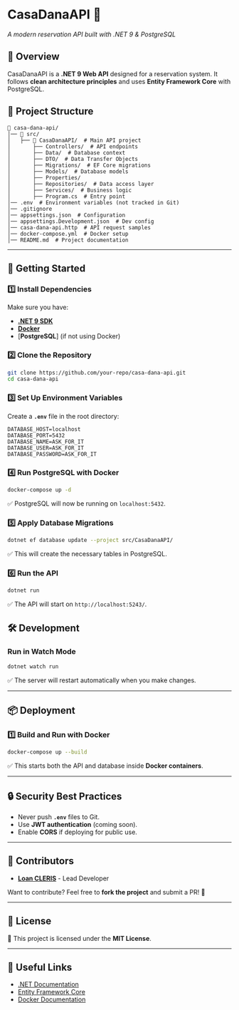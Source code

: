 # **CasaDanaAPI** 🚀  
_A modern reservation API built with .NET 9 & PostgreSQL_

## **📌 Overview**
CasaDanaAPI is a **.NET 9 Web API** designed for a reservation system. It follows **clean architecture principles** and uses **Entity Framework Core** with PostgreSQL.

## **📂 Project Structure**
```
📂 casa-dana-api/
│── 📂 src/
│   ├── 📂 CasaDanaAPI/  # Main API project
│       ├── Controllers/  # API endpoints
│       ├── Data/  # Database context
│       ├── DTO/  # Data Transfer Objects
│       ├── Migrations/  # EF Core migrations
│       ├── Models/  # Database models
│       ├── Properties/
│       ├── Repositories/  # Data access layer
│       ├── Services/  # Business logic
│       ├── Program.cs  # Entry point
│── .env  # Environment variables (not tracked in Git)
│── .gitignore
│── appsettings.json  # Configuration
│── appsettings.Development.json  # Dev config
│── casa-dana-api.http  # API request samples
│── docker-compose.yml  # Docker setup
│── README.md  # Project documentation
```
---

## **🚀 Getting Started**
### **1️⃣ Install Dependencies**
Make sure you have:
- [**.NET 9 SDK**](https://dotnet.microsoft.com/)
- [**Docker**](https://www.docker.com/)
- [**PostgreSQL**] (if not using Docker)

### **2️⃣ Clone the Repository**
```sh
git clone https://github.com/your-repo/casa-dana-api.git
cd casa-dana-api
```

### **3️⃣ Set Up Environment Variables**
Create a **`.env`** file in the root directory:
```
DATABASE_HOST=localhost
DATABASE_PORT=5432
DATABASE_NAME=ASK_FOR_IT
DATABASE_USER=ASK_FOR_IT
DATABASE_PASSWORD=ASK_FOR_IT
```

### **4️⃣ Run PostgreSQL with Docker**
```sh
docker-compose up -d
```
✅ PostgreSQL will now be running on `localhost:5432`.

### **5️⃣ Apply Database Migrations**
```sh
dotnet ef database update --project src/CasaDanaAPI/
```
✅ This will create the necessary tables in PostgreSQL.

### **6️⃣ Run the API**
```sh
dotnet run 
```
✅ The API will start on `http://localhost:5243/`.

## **🛠 Development**
### **Run in Watch Mode**
```sh
dotnet watch run 
```
✅ The server will restart automatically when you make changes.

---

## **📦 Deployment**
### **1️⃣ Build and Run with Docker**
```sh
docker-compose up --build
```
✅ This starts both the API and database inside **Docker containers**.

---

## **🔒 Security Best Practices**
- Never push **`.env`** files to Git.
- Use **JWT authentication** (coming soon).
- Enable **CORS** if deploying for public use.

---

## **👥 Contributors**
- **[Loan CLERIS](https://github.com/TheHikuro)** - Lead Developer

Want to contribute? Feel free to **fork the project** and submit a PR! 🎉

---

## **📜 License**
📄 This project is licensed under the **MIT License**.

---

## **🔗 Useful Links**
- [.NET Documentation](https://docs.microsoft.com/en-us/dotnet/)
- [Entity Framework Core](https://docs.microsoft.com/en-us/ef/)
- [Docker Documentation](https://docs.docker.com/)
